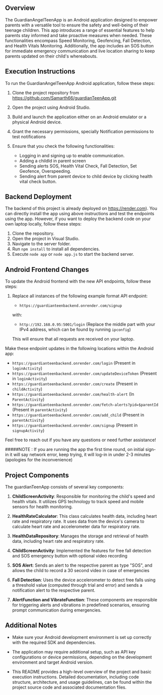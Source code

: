 
## Overview
The GuardianAngelTeenApp is an Android application designed to empower parents with a versatile tool to ensure the safety and well-being of their teenage children. This app introduces a range of essential features to help parents stay informed and take proactive measures when needed. These functionalities encompass Speed Monitoring, Geofencing, Fall Detection, and Health Vitals Monitoring. Additionally, the app includes an SOS button for immediate emergency communication and live location sharing to keep parents updated on their child's whereabouts.

## Execution Instructions
To run the GuardianAngelTeenApp Android application, follow these steps:

1. Clone the project repository from https://github.com/Samarth66/guardianTeenApp.git

2. Open the project using Android Studio.

3. Build and launch the application either on an Android emulator or a physical Android device.

4. Grant the necessary permissions, specially Notification permissions to test notifications

5. Ensure that you check the following functionalities:
   - Logging in and signing up to enable communication.
   - Adding a childId in parent screen
   - Sending alerts SOS, Health Vital Check, Fall Detection, Set Geofence, Overspeeding.
   - Sending alert from parent device to child device by clicking health vital check button.

## Backend Deployment

The backend of this project is already deployed on https://render.com). You can directly install the app using above instructions and test the endpoints using the app. However, if you want to deploy the backend code on your own laptop locally, follow these steps:

1. Clone the repository.
2. Open the project in Visual Studio.
3. Navigate to the server folder.
4. Run `npm install` to install all dependencies.
5. Execute `node app` or `node app.js` to start the backend server.

## Android Frontend Changes

To update the Android frontend with the new API endpoints, follow these steps:

1. Replace all instances of the following example format API endpoint:
   - `https://guardianteenbackend.onrender.com/signup`

   with:

   - `http://192.168.0.95:5001/login`
     (Replace the middle part with your IPv4 address, which can be found by running `ipconfig`)

   This will ensure that all requests are received on your laptop.

Make these endpoint updates in the following locations within the Android app:

- `https://guardianteenbackend.onrender.com/login` (Present in `loginActivity`)
- `https://guardianteenbackend.onrender.com/updateDeviceToken` (Present in `loginActivity`)
- `https://guardianteenbackend.onrender.com/create` (Present in `childActivity`)
- `https://guardianteenbackend.onrender.com/health-alert` (In `ParentActivity`)
- `https://guardianteenbackend.onrender.com/fetch-alerts?pid=$parentId` (Present in `parentActivity`)
- `https://guardianteenbackend.onrender.com/add_child` (Present in `parentActivity`)
- `https://guardianteenbackend.onrender.com/signup` (Present in `signupActivity`)

Feel free to reach out if you have any questions or need further assistance!

#####NOTE : If you are running the app the first time round, on initial sign-in it will say network error, keep trying, it will log-in in under 2-3 minutes (apologies for the inconvenience)

## Project Components

The guardianTeenApp consists of several key components:

1. **ChildScreenActivity**: Responsible for monitoring the child's speed and health vitals. It utilizes GPS technology to track speed and mobile sensors for health monitoring.

2. **HealthRateCalculator**: This class calculates health data, including heart rate and respiratory rate. It uses data from the device's camera to calculate heart rate and accelerometer data for respiratory rate.

3. **HealthDataRepository**: Manages the storage and retrieval of health data, including heart rate and respiratory rate.

4. **ChildScreenActivity**: Implemented the features for free fall detection and SOS emergency button with optional video recording

5. **SOS Alert**: Sends an alert to the respective parent as type "SOS", and allows the child to record a 30 second video in case of emergencies

6. **Fall Detection**: Uses the device accelerometer to detect free falls using a threshold value (computed through trial and error) and sends a notification alert to the respective parent.

7. **AlertFunction and VibrateFunction**: These components are responsible for triggering alerts and vibrations in predefined scenarios, ensuring prompt communication during emergencies.

## Additional Notes

- Make sure your Android development environment is set up correctly with the required SDK and dependencies.

- The application may require additional setup, such as API key configurations or device permissions, depending on the development environment and target Android version.

- This README provides a high-level overview of the project and basic execution instructions. Detailed documentation, including code structure, architecture, and usage guidelines, can be found within the project source code and associated documentation files.


